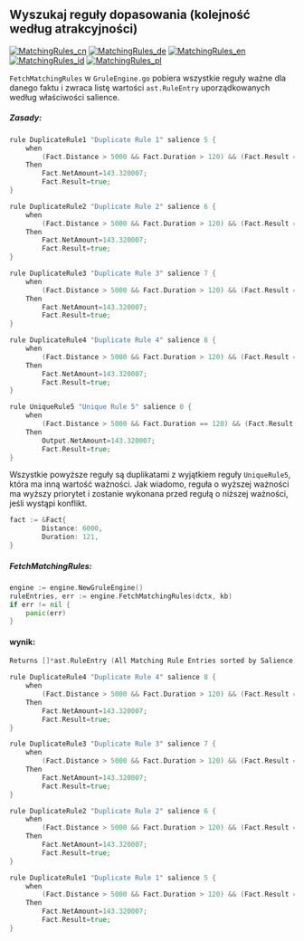 ## Wyszukaj reguły dopasowania (kolejność według atrakcyjności)

[![MatchingRules_cn](https://github.com/yammadev/flag-icons/blob/master/png/CN.png?raw=true)](../cn/MatchingRules_cn.md)
[![MatchingRules_de](https://github.com/yammadev/flag-icons/blob/master/png/DE.png?raw=true)](../de/MatchingRules_de.md)
[![MatchingRules_en](https://github.com/yammadev/flag-icons/blob/master/png/GB.png?raw=true)](../en/MatchingRules_en.md)
[![MatchingRules_id](https://github.com/yammadev/flag-icons/blob/master/png/ID.png?raw=true)](../id/MatchingRules_id.md)
[![MatchingRules_pl](https://github.com/yammadev/flag-icons/blob/master/png/PL.png?raw=true)](../pl/MatchingRules_pl.md)

`FetchMatchingRules` w `GruleEngine.go` pobiera wszystkie reguły ważne dla danego faktu i zwraca listę wartości `ast.RuleEntry` uporządkowanych według właściwości salience.

##### Zasady:

```go
rule DuplicateRule1 "Duplicate Rule 1" salience 5 {
    when
        (Fact.Distance > 5000 && Fact.Duration > 120) && (Fact.Result == false)
    Then
        Fact.NetAmount=143.320007;
        Fact.Result=true;
}

rule DuplicateRule2 "Duplicate Rule 2" salience 6 {
    when
        (Fact.Distance > 5000 && Fact.Duration > 120) && (Fact.Result == false)
    Then
        Fact.NetAmount=143.320007;
        Fact.Result=true;
}

rule DuplicateRule3 "Duplicate Rule 3" salience 7 {
    when
        (Fact.Distance > 5000 && Fact.Duration > 120) && (Fact.Result == false)
    Then
        Fact.NetAmount=143.320007;
        Fact.Result=true;
}

rule DuplicateRule4 "Duplicate Rule 4" salience 8 {
    when
        (Fact.Distance > 5000 && Fact.Duration > 120) && (Fact.Result == false)
    Then
        Fact.NetAmount=143.320007;
        Fact.Result=true;
}

rule UniqueRule5 "Unique Rule 5" salience 0 {
    when
        (Fact.Distance > 5000 && Fact.Duration == 120) && (Fact.Result == false)
    Then
        Output.NetAmount=143.320007;
        Fact.Result=true;
}
``` 

Wszystkie powyższe reguły są duplikatami z wyjątkiem reguły `UniqueRule5`, która ma inną wartość ważności.  Jak wiadomo, reguła o wyższej ważności ma wyższy priorytet i zostanie wykonana przed regułą o niższej ważności, jeśli wystąpi konflikt.

```go
fact := &Fact{
		Distance: 6000,
		Duration: 121,
}
```

##### FetchMatchingRules:

```go
engine := engine.NewGruleEngine()
ruleEntries, err := engine.FetchMatchingRules(dctx, kb)
if err != nil {
    panic(err)
}
```

#### wynik:

```go
Returns []*ast.RuleEntry (All Matching Rule Entries sorted by Salience)

rule DuplicateRule4 "Duplicate Rule 4" salience 8 {
    when
        (Fact.Distance > 5000 && Fact.Duration > 120) && (Fact.Result == false)
    Then
        Fact.NetAmount=143.320007;
        Fact.Result=true;
}

rule DuplicateRule3 "Duplicate Rule 3" salience 7 {
    when
        (Fact.Distance > 5000 && Fact.Duration > 120) && (Fact.Result == false)
    Then
        Fact.NetAmount=143.320007;
        Fact.Result=true;
}

rule DuplicateRule2 "Duplicate Rule 2" salience 6 {
    when
        (Fact.Distance > 5000 && Fact.Duration > 120) && (Fact.Result == false)
    Then
        Fact.NetAmount=143.320007;
        Fact.Result=true;
}

rule DuplicateRule1 "Duplicate Rule 1" salience 5 {
    when
        (Fact.Distance > 5000 && Fact.Duration > 120) && (Fact.Result == false)
    Then
        Fact.NetAmount=143.320007;
        Fact.Result=true;
}
```
